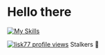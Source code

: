 # Hello there


[![My Skills](https://skillicons.dev/icons?i=c,cpp,rust,py,java,lua,cs,go)](https://skillicons.dev)


[![lisk77 profile views](https://u8views.com/api/v1/github/profiles/44212715/views/day-week-month-total-count.svg)](https://u8views.com/github/lisk77) Stalkers 👀
